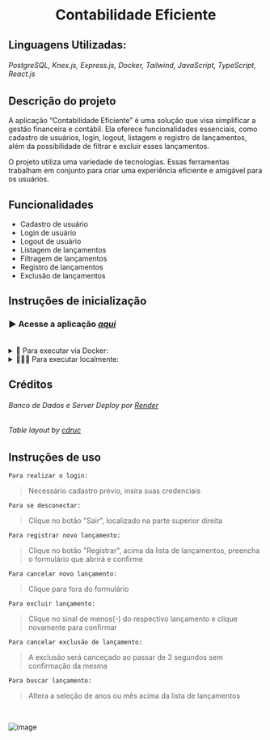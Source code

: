 <h1 align="center">Contabilidade Eficiente</h1>

<div>

  ## Linguagens Utilizadas:
    
  ###### PostgreSQL, Knex.js, Express.js, Docker, Tailwind, JavaScript, TypeScript, React.js
  
</div>

## Descrição do projeto

A aplicação “Contabilidade Eficiente” é uma solução que visa simplificar a gestão financeira e contábil. Ela oferece funcionalidades essenciais, como cadastro de usuários, login, logout, listagem e registro de lançamentos, além da possibilidade de filtrar e excluir esses lançamentos.

O projeto utiliza uma variedade de tecnologias. Essas ferramentas trabalham em conjunto para criar uma experiência eficiente e amigável para os usuários.

## Funcionalidades

<ul>
  <li>Cadastro de usuário</li>
  <li>Login de usuário</li>
  <li>Logout de usuário</li>
  <li>Listagem de lançamentos</li>
  <li>Filtragem de lançamentos</li>
  <li>Registro de lançamentos</li>
  <li>Exclusão de lançamentos</li>
</ul>

## Instruções de inicialização

### ▶ Acesse a aplicação <a href="https://scoder-tech-challenge.onrender.com">*aqui*</a>

<br>

<details>
  
  <summary>🐋 Para executar via Docker:</summary>

  <br>

  Requisitos:
  
  `Docker`
  
  Para iniciar a aplicação: dentro do diretório, execute no terminal:
  ```
  docker compose up -d
  ```
  
  Para interromper a aplicação: dentro do diretório, execute no terminal:
  ```
  docker compose stop
  ```

  <br>

</details>

<details>
  
  <summary>👨🏻‍💻 Para executar localmente:</summary>

  <br>

  Requisitos:
  
  `PostgreSQL` `Node.js`
  
  Altere os valores no arquivo .env:
  ```javascript
  VITE_API="http://localhost:3000"
  PGHOST="localhost"
  PGDATABASE= /* SUA BASE DE DADOS VAZIA */
  PGUSER= /* NOME DE SEU USUÁRIO DO BANCO DE DADOS */
  PGPASSWORD= /* SENHA DO SEU USUÁRIO DO BANCO DE DADOS */
  ```
  Para iniciar a aplicação, execute no terminal:
  ```
  npm i && npm run start
  ```
  
  Para fechar a aplicação, selecione o terminal e pressione as teclas:
  > Ctrl + C, em seguida s para confirmar

  <br>

</details>

## Créditos

###### Banco de Dados e Server Deploy por <a href="https://render.com">*Render*</a>

###### Table layout by <a href="https://www.youtube.com/watch?v=S4MhQ6peq8A">cdruc</a>


## Instruções de uso

```
Para realizar o login:
```
> Necessário cadastro prévio, insira suas credenciais

```
Para se desconectar:
```
> Clique no botão "Sair", localizado na parte superior direita

```
Para registrar novo lançamento:
```
> Clique no botão "Registrar", acima da lista de lançamentos, preencha o formulário que abrirá e confirme

```
Para cancelar novo lançamento:
```
> Clique para fora do formulário

```
Para excluir lançamento:
```
> Clique no sinal de menos(-) do respectivo lançamento e clique novamente para confirmar

```
Para cancelar exclusão de lançamento:
```
> A exclusão será canceçado ao passar de 3 segundos sem confirmação da mesma

```
Para buscar lançamento:
```
> Altera a seleção de anos ou mês acima da lista de lançamentos

<br>

<div aling="center">

  ![image](https://github.com/user-attachments/assets/0d7ab969-6d6b-4627-96c3-bdb1197531b4)

</div>
